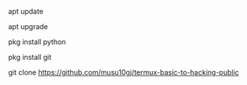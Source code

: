 apt update 

apt upgrade

pkg install python

pkg install git

git clone https://github.com/musu10gj/termux-basic-to-hacking-public
